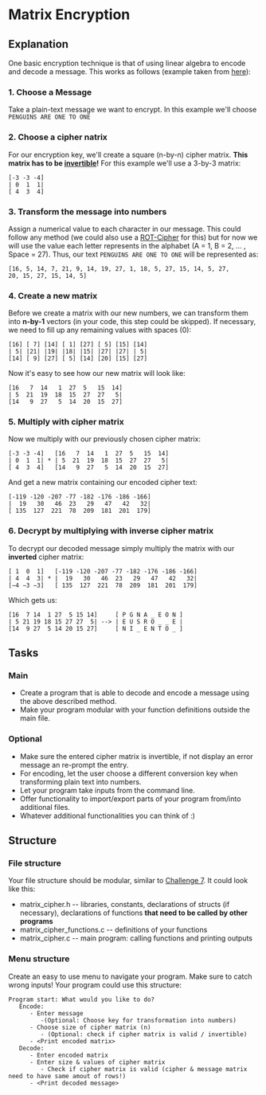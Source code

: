 # Matrix Encryption

## Explanation

One basic encryption technique is that of using linear algebra to encode and decode a message. This works as follows (example taken from [here](http://web.csulb.edu/~jchang9/m247/m247_fa11_David_Diego_Alissa_Daniel.pdf "CSU - Cryptography and Linear Algebra - McClelland, Perilla, Clark, Lopez")):

### 1. Choose a Message
Take a plain-text message we want to encrypt. In this example we'll choose  ```PENGUINS ARE ONE TO ONE```

### 2. Choose a cipher natrix
For our encryption key, we'll create a square (n-by-n) cipher matrix. **This matrix has to be [invertible](https://en.wikipedia.org/wiki/Invertible_matrix "Wikipedia.org - Invertible Matrix")!** For this example we'll use a 3-by-3 matrix:
``` 
[-3 -3 -4]
| 0  1  1|
[ 4  3  4]
```
### 3. Transform the message into numbers
Assign a numerical value to each character in our message. This could follow any method (we could also use a [ROT-Cipher](https://github.com/obitech/weekendpractice/blob/master/7/challenge.md "weekendpractice 7 - rotx.c") for this) but for now we will use the value each letter represents in the alphabet (A = 1, B = 2, ... , Space = 27). Thus, our text ```PENGUINS ARE ONE TO ONE``` will be represented as:
```
[16, 5, 14, 7, 21, 9, 14, 19, 27, 1, 18, 5, 27, 15, 14, 5, 27, 
20, 15, 27, 15, 14, 5]
```
### 4. Create a new matrix
Before we create a matrix with our new numbers, we can transform them into **n-by-1** vectors (in your code, this step could be skipped). If necessary, we need to fill up any remaining values with spaces (0):
```
[16] [ 7] [14] [ 1] [27] [ 5] [15] [14]
| 5| |21| |19| |18| |15| |27| |27| | 5|
[14] [ 9] [27] [ 5] [14] [20] [15] [27] 
````
Now it's easy to see how our new matrix will look like:
```
[16   7  14   1  27  5   15  14]
| 5  21  19  18  15  27  27   5|
[14   9  27   5  14  20  15  27]
```
### 5. Multiply with cipher matrix
Now we multiply with our previously chosen cipher matrix:
```
[-3 -3 -4]   [16   7  14   1  27  5   15  14]
| 0  1  1| * | 5  21  19  18  15  27  27   5|
[ 4  3  4]   [14   9  27   5  14  20  15  27]
```
And get a new matrix containing our encoded cipher text:
```
[-119 -120 -207 -77 -182 -176 -186 -166]
|  19   30   46  23   29   47   42   32|
[ 135  127  221  78  209  181  201  179]
```
### 6. Decrypt by multiplying with inverse cipher matrix
To decrypt our decoded message simply multiply the matrix with our **inverted** cipher matrix:
```
[ 1  0  1]   [-119 -120 -207 -77 -182 -176 -186 -166]
| 4  4  3| * |  19   30   46  23   29   47   42   32|
[−4 −3 −3]   [ 135  127  221  78  209  181  201  179]
```
Which gets us:
```
[16  7 14  1 27  5 15 14]     [ P G N A _ E O N ]
| 5 21 19 18 15 27 27  5| --> | E U S R O _ _ E |
[14  9 27  5 14 20 15 27]     [ N I _ E N T O _ ]
```

## Tasks
### Main
* Create a program that is able to decode and encode a message using the above described method.
* Make your program modular with your function definitions outside the main file.

### Optional
* Make sure the entered cipher matrix is invertible, if not display an error message an re-prompt the entry.
* For encoding, let the user choose a different conversion key when transforming plain text into numbers.
* Let your program take inputs from the command line.
* Offer functionality to import/export parts of your program from/into additional files.
* Whatever additional functionalities you can think of :) 

## Structure

### File structure
Your file structure should be modular, similar to [Challenge 7](https://github.com/obitech/weekendpractice/blob/master/7/challenge.md). It could look like this:
* matrix_cipher.h -- libraries, constants,  declarations of structs (if necessary), declarations of functions **that need to be called by other programs**
* matrix_cipher_functions.c -- definitions of your functions
* matrix_cipher.c -- main program: calling functions and printing outputs

### Menu structure
Create an easy to use menu to navigate your program. Make sure to catch wrong inputs! Your program could use this structure:
```
Program start: What would you like to do?
   Encode:
      - Enter message
         -(Optional: Choose key for transformation into numbers) 
      - Choose size of cipher matrix (n)
         - (Optional: check if cipher matrix is valid / invertible)
      - <Print encoded matrix>
   Decode:
      - Enter encoded matrix
      - Enter size & values of cipher matrix
         - Check if cipher matrix is valid (cipher & message matrix need to have same amout of rows!)
      - <Print decoded message>
```
